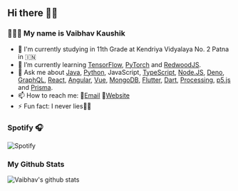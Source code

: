 ## Hi there 👋🏻 

<!--
Here are some ideas to get you started:

- 🔭 I’m currently working on ...
- 🌱 I’m currently learning ...
- 👯 I’m looking to collaborate on ...
- 🤔 I’m looking for help with ...
- 💬 Ask me about ...
- 📫 How to reach me: ...
- 😄 Pronouns: ...
- ⚡ Fun fact: ...
-->

###  🙋🏻‍♂️ My name is Vaibhav Kaushik

- 🏫 I'm currently studying in 11th Grade at Kendriya Vidyalaya No. 2 Patna in :india:
- 🌱 I’m currently learning [TensorFlow](https://www.tensorflow.org/), [PyTorch](https://pytorch.org/) and [RedwoodJS](https://redwoodjs.com/).
- 💬 Ask me about [Java](https://www.java.com), [Python](https://python.org), JavaScript, [TypeScript](https://www.typescriptlang.org), [Node.JS](https://nodejs.org), [Deno](https://deno.land), [GraphQL](https://grpahql.org), [React](https://reactjs.org), [Angular](https://angular.io), [Vue](https://vuejs.org), [MongoDB](https://mongodb.com), [Flutter](https://flutter.dev), [Dart](https://dart.dev), [Processing](https://processing.org), [p5.js](https://p5js.org) and [Prisma](https://prisma.io).
- 📫 How to reach me: :email:[Email](vansul.ask@hotmail.com) 🔗[Website](https://vansul.ml/)
- ⚡ Fun fact: I never lies🤞🏻

### Spotify 🎧
![Spotify](https://spotify-now-playing.vansul.vercel.app/api/spotify)

### My Github Stats
![Vaibhav's github stats](https://github-readme-stats.vercel.app/api?username=vansul&show_icons=true&theme=radical)
